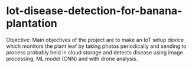 # Iot-disease-detection-for-banana-plantation
Objective: Main objectives of the project are to make an IoT setup device which monitors the plant leaf by taking photos periodically and sending to process probably held in cloud storage and detects disease using image processing, ML model (CNN) and with drone analysis.
